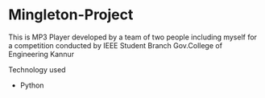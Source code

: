 # Mingleton-Project

This is MP3 Player developed by a team of two people including myself for a competition conducted by IEEE Student Branch Gov.College of Engineering Kannur

Technology used
  - Python
